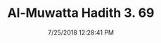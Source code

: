 ---
title        : "Al-Muwatta Hadith 3. 69"
date         : 7/25/2018 12:28:41 PM
draft        : false
type         : "hadith"
layout       : "hadith"
BookCode     : "AMH"
VolumeNumber : "3"
HadithNumber : "69"
categories  :  ["Prayer - Completing What is Recalled when Uncertain How Much has been Prayed"]
---